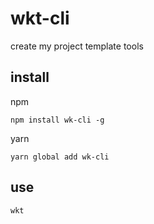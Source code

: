 # wkt-cli

create my project template tools

## install

npm

```shell
npm install wk-cli -g
```

yarn

```shell
yarn global add wk-cli
```

## use

```shell
wkt
```
